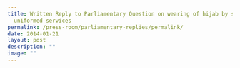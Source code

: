 ```yaml
---
title: Written Reply to Parliamentary Question on wearing of hijab by staff in
  uniformed services
permalink: /press-room/parliamentary-replies/permalink/
date: 2014-01-21
layout: post
description: ""
image: ""
---
```

